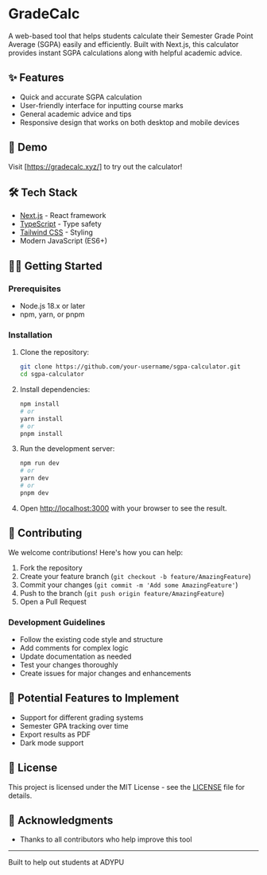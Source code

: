 #  GradeCalc
A web-based tool that helps students calculate their Semester Grade Point Average (SGPA) easily and efficiently. Built with Next.js, this calculator provides instant SGPA calculations along with helpful academic advice.

## ✨ Features

- Quick and accurate SGPA calculation
- User-friendly interface for inputting course marks
- General academic advice and tips
- Responsive design that works on both desktop and mobile devices

## 🚀 Demo

Visit [https://gradecalc.xyz/] to try out the calculator!

## 🛠️ Tech Stack

- [Next.js](https://nextjs.org/) - React framework
- [TypeScript](https://www.typescriptlang.org/) - Type safety
- [Tailwind CSS](https://tailwindcss.com/) - Styling
- Modern JavaScript (ES6+)

## 🏃‍♂️ Getting Started

### Prerequisites

- Node.js 18.x or later
- npm, yarn, or pnpm

### Installation

1. Clone the repository:
   ```bash
   git clone https://github.com/your-username/sgpa-calculator.git
   cd sgpa-calculator
   ```

2. Install dependencies:
   ```bash
   npm install
   # or
   yarn install
   # or
   pnpm install
   ```

3. Run the development server:
   ```bash
   npm run dev
   # or
   yarn dev
   # or
   pnpm dev
   ```

4. Open [http://localhost:3000](http://localhost:3000) with your browser to see the result.

## 🤝 Contributing

We welcome contributions! Here's how you can help:

1. Fork the repository
2. Create your feature branch (`git checkout -b feature/AmazingFeature`)
3. Commit your changes (`git commit -m 'Add some AmazingFeature'`)
4. Push to the branch (`git push origin feature/AmazingFeature`)
5. Open a Pull Request

### Development Guidelines

- Follow the existing code style and structure
- Add comments for complex logic
- Update documentation as needed
- Test your changes thoroughly
- Create issues for major changes and enhancements

## 🎯 Potential Features to Implement

- Support for different grading systems
- Semester GPA tracking over time
- Export results as PDF
- Dark mode support

## 📄 License

This project is licensed under the MIT License - see the [LICENSE](LICENSE) file for details.

## 🙏 Acknowledgments

- Thanks to all contributors who help improve this tool

---

Built to help out students at ADYPU
